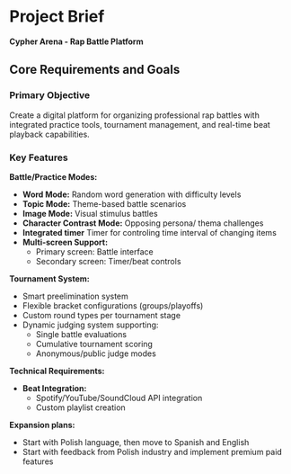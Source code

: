 # Project Brief  
**Cypher Arena - Rap Battle Platform**  

## Core Requirements and Goals
### Primary Objective
Create a digital platform for organizing professional rap battles with integrated practice tools, tournament management, and real-time beat playback capabilities.

### Key Features
**Battle/Practice Modes:**

- **Word Mode:** Random word generation with difficulty levels
- **Topic Mode:** Theme-based battle scenarios 
- **Image Mode:** Visual stimulus battles
- **Character Contrast Mode:** Opposing persona/ thema challenges
- **Integrated timer** Timer for controling time interval of changing items
- **Multi-screen Support:**  
  - Primary screen: Battle interface  
  - Secondary screen: Timer/beat controls


**Tournament System:**
- Smart preelimination system
- Flexible bracket configurations (groups/playoffs)
- Custom round types per tournament stage
- Dynamic judging system supporting:
  - Single battle evaluations
  - Cumulative tournament scoring
  - Anonymous/public judge modes

**Technical Requirements:**
- **Beat Integration:**
  - Spotify/YouTube/SoundCloud API integration
  - Custom playlist creation

**Expansion plans:**
- Start with Polish language, then move to Spanish and English
- Start with feedback from Polish industry and implement premium paid features